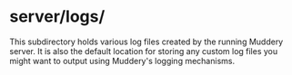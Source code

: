 # server/logs/

This subdirectory holds various log files created by the running
Muddery server. It is also the default location for storing any custom
log files you might want to output using Muddery's logging mechanisms.

